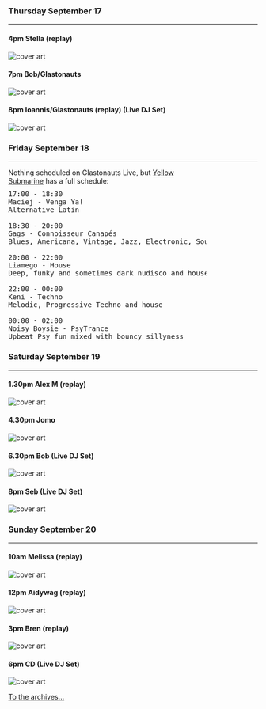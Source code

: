 ### Thursday September 17
---

#### 4pm Stella (replay) <a href='https://open.spotify.com/playlist/091wzfCxQrtpE3qwD9g8yS' target='_blank' title='Go to playlist'> <i class='fab fa-spotify fa-inverse'></i></a> 
![cover art](assets/owner/images/20200614-4pm.jpeg)

#### 7pm Bob/Glastonauts  <a href='https://open.spotify.com/playlist/1UkiimHeo6s1zj86BO2vMJ' target='_blank' title='Go to playlist'> <i class='fab fa-spotify fa-inverse'></i></a>
![cover art](assets/owner/images/20200429-6pm.jpeg)

#### 8pm Ioannis/Glastonauts (replay) (Live DJ Set)  <a href='https://www.mixcloud.com/upload/Glastonauts_Live/ioannis-ode-to-glastonauts/' target='_blank' title='Go to recording'> <i class='fab fa-mixcloud fa-inverse'></i></a>
![cover art](assets/owner/images/20200705-4pm.jpeg)


### Friday September 18
---

<div style="width: 400px">
Nothing scheduled on Glastonauts Live, but <a href='http://www.yellow-submarine.online/'>Yellow Submarine</a> has a full schedule:

<pre style="margin-top: 10px">
17:00 - 18:30   
Maciej - Venga Ya!  
Alternative Latin

18:30 - 20:00  
Gags - Connoisseur Canapés  
Blues, Americana, Vintage, Jazz, Electronic, Soul, Funk, Reggae, Alternative, House, Breaks, D&B

20:00 - 22:00  
Liamego - House  
Deep, funky and sometimes dark nudisco and house music

22:00 - 00:00  
Keni - Techno  
Melodic, Progressive Techno and house

00:00 - 02:00  
Noisy Boysie - PsyTrance  
Upbeat Psy fun mixed with bouncy sillyness
</pre>
</div>

### Saturday September 19
---

#### 1.30pm Alex M (replay) 
![cover art](assets/owner/images/20200429-1pm.jpeg)

#### 4.30pm Jomo 
![cover art](assets/owner/images/20200919-4pm.jpeg)

#### 6.30pm Bob (Live DJ Set) 
![cover art](assets/owner/images/20200919-6pm.jpeg)

#### 8pm Seb (Live DJ Set) 
![cover art](assets/owner/images/20200919-8pm.jpeg)


### Sunday September 20
---

#### 10am Melissa (replay)
![cover art](assets/owner/images/20200816-4pm.jpeg)

#### 12pm Aidywag (replay)
![cover art](assets/owner/images/20200802-1pm.jpeg)

#### 3pm Bren (replay)
![cover art](assets/owner/images/20200621-1pm.jpeg)

#### 6pm CD (Live DJ Set) 
![cover art](assets/owner/images/20200920-6pm.jpeg)





[To the archives...](archive.html)

